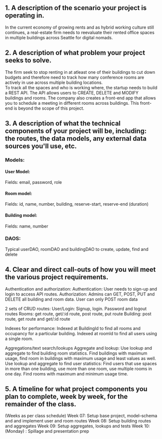 ## 1. A description of the scenario your project is operating in.
In the current economy of growing rents and as hybrid working culture still continues, a real-estate firm needs to reevaluate their rented office spaces in multiple buildings across Seattle for digital nomads. <br>

## 2. A description of what problem your project seeks to solve.
The firm seek to stop renting in at atleast one of their buildings to cut down budgets and therefore need to track how many conference rooms are actively in use across multiple building locations. <br>
To track all the spaces and who is working where, the startup needs to build a REST API. The API allows users to CREATE, DELETE and MODIFY buildings and rooms.
The company also creates a front-end app that allows you to schedule a meeting in different rooms across buildings. This front-end is beyond the scope of this project.


## 3. A description of what the technical components of your project will be, including: the routes, the data models, any external data sources you'll use, etc.


### Models:
#### User Model:
Fields: email, password, role
#### Room model: 
Fields: id, name, number, building, reserve-start, reserve-end (duration)
#### Building model:
Fields: name, number


### DAOS:
Typical userDAO, roomDAO and buildingDAO to create, update, find and delete


## 4. Clear and direct call-outs of how you will meet the various project requirements.
Authentication and authorization:
Authentication: User needs to sign-up and login to access API routes.
Authorization: Admins can GET, POST, PUT and DELETE all building and room data. User can only POST room data


2 sets of CRUD routes:
User/Login: Signup, login. Password and logout routes
Rooms: get route, get/:id route, post route, put route
Building: post route, get route and get/:id route


Indexes for performance:
Indexed at BuildingId to find all rooms and occupancy for a particular building.
Indexed at roomId to find all users using a single room.


Aggregations/text search/lookups
Aggregate and lookup: 
Use lookup and aggregate to find building room statistics. Find buildings with maximum usage, find room in buildings with maximum usage and least values as well.
Use lookup and aggregate to find user statistics: Find users that use spaces in more than one building, use more than one room, use multiple rooms in one day.
Find rooms with maximum and minimum usage time.


## 5. A timeline for what project components you plan to complete, week by week, for the remainder of the class. 
(Weeks as per class schedule)
Week 07: Setup base project, model–schema and and implement user and room routes
Week 08: Setup building routes and aggregates
Week 09: Setup aggregates, lookups and tests
Week 10: (Monday) : Spillage and presentation prep

